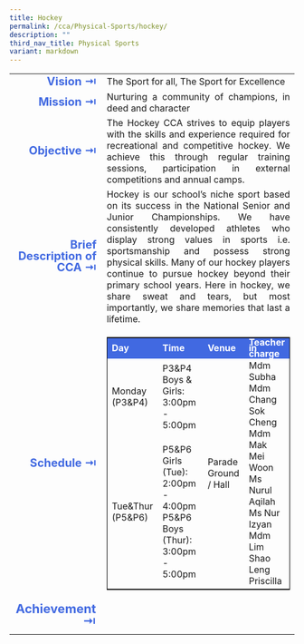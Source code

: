 ```yaml
---
title: Hockey
permalink: /cca/Physical-Sports/hockey/
description: ""
third_nav_title: Physical Sports
variant: markdown
---
```

<table>
	<tbody><tr><td width="70" style="line-height:1; font-weight:bold; font-size: 20px; color:royalblue; border:0px solid black; text-align:right">Vision ⇥</td>
		<td style="text-align:justify">The Sport for all, The Sport for Excellence</td>
	</tr>
	<tr><td style="line-height:1; font-weight:bold; font-size: 20px; color:royalblue; border:0px solid black; text-align:right">Mission ⇥</td>
		<td style="text-align:justify">Nurturing a community of champions, in deed and character</td>
	</tr>
	<tr><td style="line-height:1; font-weight:bold; font-size: 20px; color:royalblue; border:0px solid black; text-align:right">Objective ⇥</td>
		<td style="text-align:justify">The Hockey CCA strives to equip players with the skills and experience required for recreational and competitive hockey. We achieve this through regular training sessions, participation in external competitions and annual camps.</td>
	</tr>
		<tr><td style="line-height:1; font-weight:bold; font-size: 20px; color:royalblue; border:0px solid black; text-align:right">Brief Description of CCA ⇥</td>
		<td style="text-align:justify">Hockey is our school’s niche sport based on its success in the National Senior and Junior Championships. We have consistently developed athletes who display strong values in sports i.e. sportsmanship and possess strong physical skills. Many of our hockey players continue to pursue hockey beyond their primary school years. Here in hockey, we share sweat and tears, but most importantly, we share memories that last a lifetime.</td>
	</tr>
	<tr><td style="line-height:1; font-weight:bold; font-size: 20px; color:royalblue; border:0px solid black; text-align:right">Schedule ⇥</td>
		<td>
			<table style="border:1.2px solid black">
		<tbody>
			<tr style="line-height:10px; font-weight: bold; background-color:royalblue; font-size:16px;color:white"><td width="100">Day</td><td width="180">Time</td><td width="80">Venue</td><td>Teacher in charge</td></tr>
			<tr>
				<td style="border:0px solid black">Monday<br>(P3&amp;P4)</td>
				<td width="200" style="border:0px solid black">P3&amp;P4 Boys &amp; Girls:<br>3:00pm - 5:00pm</td>
				<td rowspan="2">Parade Ground / Hall</td>
				<td rowspan="2">Mdm Subha<br>Mdm Chang Sok Cheng<br>Mdm Mak Mei Woon<br>Ms Nurul Aqilah<br>Ms Nur Izyan<br>Mdm Lim Shao Leng Priscilla<br></td>
			</tr>
			<tr>
				<td>Tue&amp;Thur<br>(P5&amp;P6)</td>
				<td width="200">P5&amp;P6 Girls (Tue):<br>2:00pm - 4:00pm<br>P5&amp;P6 Boys (Thur):<br>3:00pm - 5:00pm</td>
			</tr>
		</tbody>
	</table>
		</td>
	</tr>
		<tr><td style="line-height:1; font-weight:bold; font-size: 22px; color:royalblue; border:0px solid black; text-align:right">Achievement ⇥</td>
			<td style="text-align:justify">
			</td>
				</tr>
	<tr><td></td></tr>
</tbody></table>